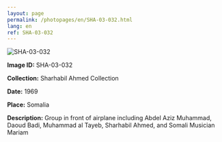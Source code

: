 ```yaml
---
layout: page
permalink: /photopages/en/SHA-03-032.html
lang: en
ref: SHA-03-032
---
```


![SHA-03-032](/smallimages/SHA-03-032-600.jpg)

**Image ID:** SHA-03-032

**Collection:** Sharhabil Ahmed Collection

**Date:** 1969

**Place:** Somalia

**Description:** Group in front of airplane including Abdel Aziz Muhammad, Daoud Badi, Muhammad al Tayeb, Sharhabil Ahmed, and Somali Musician Mariam
